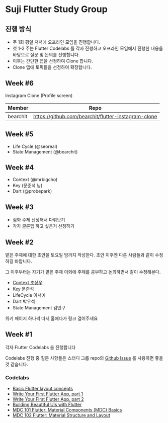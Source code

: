 # Suji Flutter Study Group

## 진행 방식

- 주 1회 평일 저녁에 오프라인 모임을 진행합니다.
- 첫 1-2 주는 Flutter Codelabs 를 각자 진행하고 오프라인 모임에서 진행한 내용을 바탕으로 질문 및 논의를 진행합니다.
- 이후는 간단한 앱을 선정하여 Clone 합니다.
- Clone 앱에 토픽들을 선정하여 확장합니다.

## Week #6
Instagram Clone (Profile screen)

| Member | Repo |
| --- | --- |
| bearchit | https://github.com/bearchit/flutter-instagram-clone |

## Week #5
- Life Cycle (@seoreal)
- State Management (@bearchit)

## Week #4
- Context (@mrbigcho)
- Key (문준석 님)
- Dart (@probepark)

## Week #3
- 심화 주제 선정해서 다뤄보기
- 각자 클론앱 하고 싶은거 선정하기

## Week #2

맡은 주제에 대한 초안을 토요일 밤까지 작성한다.
초안 이후엔 다른 사람들과 같이 수정하길 바랍니다.

그 이후부터는 자기가 맡은 주제 이외에 주제를 공부하고 논의하면서 같이 수정해본다.

- [Context 조상우](https://github.com/FlutterSuji/study/wiki/BuildContext)
- Key 문준석
- LifeCycle 이서예
- Dart 박우석
- State Management 김민구

위키 페이지 하나씩 따서 홈에다가 링크 걸어주세요

## Week #1

각자 Flutter Codelabs 을 진행합니다

Codelabs 진행 중 질문 사항들은 스터디 그룹 repo의 [Github Issue](https://github.com/FlutterSuji/study/issues) 를 사용하면 좋을 것 같습니다.

### Codelabs

- [Basic Flutter layout concepts](https://flutter.dev/docs/codelabs#basic-flutter-layout-concepts)
- [Write Your First Flutter App, part 1](https://flutter.dev/docs/codelabs#write-your-first-flutter-app-part-1)
- [Write Your First Flutter App, part 2](https://flutter.dev/docs/codelabs#write-your-first-flutter-app-part-2)
- [Building Beautiful UIs with Flutter](https://flutter.dev/docs/codelabs#building-beautiful-uis-with-flutter)
- [MDC 101 Flutter: Material Components (MDC) Basics](https://flutter.dev/docs/codelabs#mdc-101-flutter-material-components-mdc-basics)
- [MDC 102 Flutter: Material Structure and Layout](https://flutter.dev/docs/codelabs#mdc-102-flutter-material-structure-and-layout)
